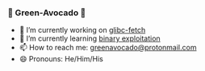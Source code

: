 ### :avocado: Green-Avocado :avocado:

- :telescope: I’m currently working on [glibc-fetch](https://github.com/Green-Avocado/glibc-fetch.git)
- :seedling: I’m currently learning [binary exploitation](https://github.com/Green-Avocado/CTF.git)
- :mailbox: How to reach me: greenavocado@protonmail.com
- :smile: Pronouns: He/Him/His
